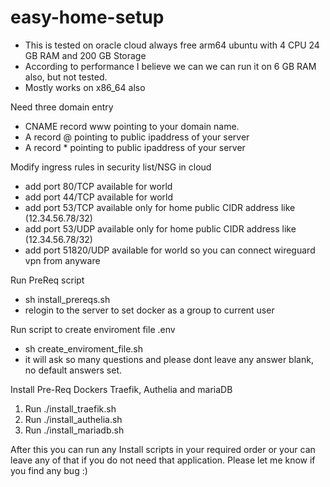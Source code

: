 # easy-home-setup

* This is tested on oracle cloud always free arm64 ubuntu with 4 CPU 24 GB RAM and 200 GB Storage
* According to performance I believe we can we can run it on 6 GB RAM also, but not tested.
* Mostly works on x86_64 also 

Need three domain entry

* CNAME record www pointing to your domain name.
* A record @ pointing to public ipaddress of your server
* A record * pointing to public ipaddress of your server

Modify ingress rules in security list/NSG in cloud

* add port 80/TCP available for world
* add port 44/TCP available for world 
* add port 53/TCP available only for home public CIDR address like (12.34.56.78/32) 
* add port 53/UDP available only for home public CIDR address like (12.34.56.78/32) 
* add port 51820/UDP available for world so you can connect wireguard vpn from anyware 

Run PreReq script
* sh install_prereqs.sh
* relogin to the server to set docker as a group to current user

Run script to create enviroment file .env
* sh create_enviroment_file.sh  
* it will ask so many questions and please dont leave any answer blank, no default answers set.

Install Pre-Req Dockers Traefik, Authelia and mariaDB

1. Run ./install_traefik.sh
2. Run ./install_authelia.sh
3. Run ./install_mariadb.sh

After this you can run any Install scripts in your required order or your can leave any of that if you do not need that application. Please let me know if you find any bug :) 
